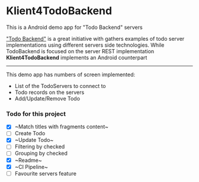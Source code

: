 
# Klient4TodoBackend

This is a Android demo app for "Todo Backend" servers

["Todo Backend"](http://todobackend.com/) is a great initiative with gathers examples of 
todo server implementations using different servers side technologies. While TodoBackend is 
focused on the server REST implementation **Klient4TodoBackend** implements an Android
counterpart 

---------------

This demo app has numbers of screen implemented:

- List of the TodoServers to connect to
- Todo records on the servers
- Add/Update/Remove Todo

### Todo for this project

* [x] ~Match titles with fragments content~ 
* [ ] Create Todo
* [x] ~Update Todo~
* [ ] Filtering by checked
* [ ] Grouping by checked
* [x] ~Readme~
* [x] ~CI Pipeline~
* [ ] Favourite servers feature
